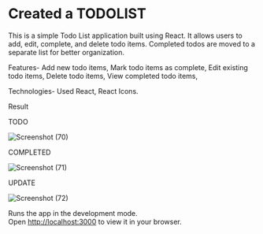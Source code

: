 # Created a TODOLIST

This is a simple Todo List application built using React. It allows users to add, edit, complete, and delete todo items. Completed todos are moved to a separate list for better organization.

Features-
Add new todo items,
Mark todo items as complete,
Edit existing todo items,
Delete todo items,
View completed todo items,

Technologies- Used
React,
React Icons.


Result

TODO

![Screenshot (70)](https://github.com/DeepthiMuthineni/React-Todo/assets/149265200/ffea8809-114b-47f3-b41f-e6bfda186877)


COMPLETED

![Screenshot (71)](https://github.com/DeepthiMuthineni/React-Todo/assets/149265200/1b5c76c4-1867-4f78-9bae-de9e9496dbca)


UPDATE

![Screenshot (72)](https://github.com/DeepthiMuthineni/React-Todo/assets/149265200/60ab9352-c325-46eb-878e-06fbe13a06ed)


Runs the app in the development mode.\
Open [http://localhost:3000](http://localhost:3000) to view it in your browser.


